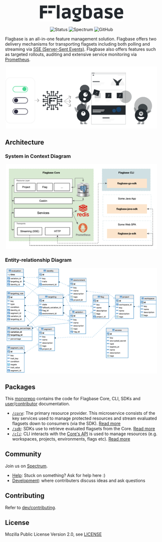 <center>
  <img width="275px" src="./docs/assets/img/banner-dark.svg" />
  <p>

![Status](https://img.shields.io/static/v1?label=status&message=initialising&color=yellow
)
![Spectrum](https://img.shields.io/static/v1?label=community&message=spectrum.chat/flagbase&color=green
)
![GitHub](https://img.shields.io/github/license/flagbase/flagbase)

  </p>
</center>

Flagbase is an all-in-one feature management solution. Flagbase offers two delivery mechanisms for transporting flagsets including both polling and streaming via [SSE (Server-Sent Events)](https://developer.mozilla.org/en-US/docs/Web/API/Server-sent_events/Using_server-sent_events). Flagbase also offers features such as targeted rollouts, auditing and extensive service monitoring via [Prometheus](https://prometheus.io).

<center>
  <img width="500px"  src="./docs/assets/img/readme-banner.svg" />
</center>

## Architecture
### System in Context Diagram
<center>
  <img width="500px"  src="./dev/assets/img/system-in-context.png" />
</center>

### Entity-relationship Diagram
<center>
  <img width="500px"  src="./dev/assets/img/er-diagram.png" />
</center>

## Packages
This [monorepo](https://en.wikipedia.org/wiki/Monorepo) contains the code for Flagbase Core, CLI, SDKs and [user](./docs/README.md)/[contributor](./dev/README.md) documentation.
* *[`/core`](./core/README.md)*: The primary resource provider. This microservice consists of the key services used to manage protected resources and stream evaluated flagsets down to consumers (via the SDK). [Read more](./core/README.md)
* *[`/sdk`](./sdk/README.md)*: SDKs use to retrieve evaluated flagsets from the Core. [Read more](./sdk/README.md)
* *[`/cli`](./cli/README.md)*: CLI interacts with the [Core's API](https://flagbase.com/docs/api) is used to manage resources (e.g. workspaces, projects, environments, flags etc). [Read more](./cli/README.md)

## Community
Join us on [Spectrum](https://spectrum.chat/flagbase).
* [Help](https://spectrum.chat/flagbase/help): Stuck on something? Ask for help here :)
* [Development](https://spectrum.chat/flagbase/dev): where contributers discuss ideas and ask questions

## Contributing
Refer to [dev/contributing](./dev/contributing/1_overview.md).

## License
Mozilla Public License Version 2.0, see [LICENSE](./LICENSE)
